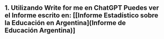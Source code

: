 ## 1. Utilizando Write for me en ChatGPT Puedes ver el Informe escrito en: [[Informe Estadístico sobre la Educación en Argentina](**Informe de Educación Argentina)**]
